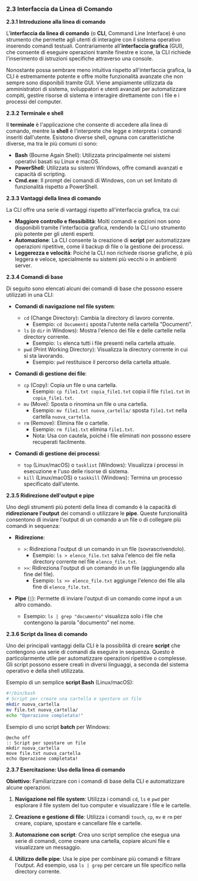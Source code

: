 ### 2.3 Interfaccia da Linea di Comando

**2.3.1 Introduzione alla linea di comando**

L'**interfaccia da linea di comando** (o **CLI**, Command Line Interface) è uno strumento che permette agli utenti di interagire con il sistema operativo inserendo comandi testuali. Contrariamente all'**interfaccia grafica** (GUI), che consente di eseguire operazioni tramite finestre e icone, la CLI richiede l'inserimento di istruzioni specifiche attraverso una console.

Nonostante possa sembrare meno intuitiva rispetto all'interfaccia grafica, la CLI è estremamente potente e offre molte funzionalità avanzate che non sempre sono disponibili tramite GUI. Viene ampiamente utilizzata da amministratori di sistema, sviluppatori e utenti avanzati per automatizzare compiti, gestire risorse di sistema e interagire direttamente con i file e i processi del computer.

**2.3.2 Terminale e shell**

Il **terminale** è l'applicazione che consente di accedere alla linea di comando, mentre la **shell** è l'interprete che legge e interpreta i comandi inseriti dall'utente. Esistono diverse shell, ognuna con caratteristiche diverse, ma tra le più comuni ci sono:

- **Bash** (Bourne Again Shell): Utilizzata principalmente nei sistemi operativi basati su Linux e macOS.
- **PowerShell**: Utilizzata su sistemi Windows, offre comandi avanzati e capacità di scripting.
- **Cmd.exe**: Il prompt dei comandi di Windows, con un set limitato di funzionalità rispetto a PowerShell.

**2.3.3 Vantaggi della linea di comando**

La CLI offre una serie di vantaggi rispetto all'interfaccia grafica, tra cui:

- **Maggiore controllo e flessibilità**: Molti comandi e opzioni non sono disponibili tramite l'interfaccia grafica, rendendo la CLI uno strumento più potente per gli utenti esperti.
- **Automazione**: La CLI consente la creazione di **script** per automatizzare operazioni ripetitive, come il backup di file o la gestione dei processi.
- **Leggerezza e velocità**: Poiché la CLI non richiede risorse grafiche, è più leggera e veloce, specialmente su sistemi più vecchi o in ambienti server.

**2.3.4 Comandi di base**

Di seguito sono elencati alcuni dei comandi di base che possono essere utilizzati in una CLI:

- **Comandi di navigazione nel file system**:
  - `cd` (Change Directory): Cambia la directory di lavoro corrente.
    - Esempio: `cd Documenti` sposta l'utente nella cartella "Documenti".
  - `ls` (o `dir` in Windows): Mostra l'elenco dei file e delle cartelle nella directory corrente.
    - Esempio: `ls` elenca tutti i file presenti nella cartella attuale.
  - `pwd` (Print Working Directory): Visualizza la directory corrente in cui si sta lavorando.
    - Esempio: `pwd` restituisce il percorso della cartella attuale.

- **Comandi di gestione dei file**:
  - `cp` (Copy): Copia un file o una cartella.
    - Esempio: `cp file1.txt copia_file1.txt` copia il file `file1.txt` in `copia_file1.txt`.
  - `mv` (Move): Sposta o rinomina un file o una cartella.
    - Esempio: `mv file1.txt nuova_cartella/` sposta `file1.txt` nella cartella `nuova_cartella`.
  - `rm` (Remove): Elimina file o cartelle.
    - Esempio: `rm file1.txt` elimina `file1.txt`.
    - Nota: Usa con cautela, poiché i file eliminati non possono essere recuperati facilmente.

- **Comandi di gestione dei processi**:
  - `top` (Linux/macOS) o `tasklist` (Windows): Visualizza i processi in esecuzione e l'uso delle risorse di sistema.
  - `kill` (Linux/macOS) o `taskkill` (Windows): Termina un processo specificato dall'utente.

**2.3.5 Ridirezione dell'output e pipe**

Uno degli strumenti più potenti della linea di comando è la capacità di **ridirezionare l'output** dei comandi o utilizzare le **pipe**. Queste funzionalità consentono di inviare l'output di un comando a un file o di collegare più comandi in sequenza:

- **Ridirezione**:
  - `>`: Ridireziona l'output di un comando in un file (sovrascrivendolo).
    - Esempio: `ls > elenco_file.txt` salva l'elenco dei file nella directory corrente nel file `elenco_file.txt`.
  - `>>`: Ridireziona l'output di un comando in un file (aggiungendo alla fine del file).
    - Esempio: `ls >> elenco_file.txt` aggiunge l'elenco dei file alla fine di `elenco_file.txt`.

- **Pipe** (`|`): Permette di inviare l'output di un comando come input a un altro comando.
  - Esempio: `ls | grep "documento"` visualizza solo i file che contengono la parola "documento" nel nome.

**2.3.6 Script da linea di comando**

Uno dei principali vantaggi della CLI è la possibilità di creare **script** che contengono una serie di comandi da eseguire in sequenza. Questo è particolarmente utile per automatizzare operazioni ripetitive o complesse. Gli script possono essere creati in diversi linguaggi, a seconda del sistema operativo e della shell utilizzata.

Esempio di un semplice **script Bash** (Linux/macOS):
```bash
#!/bin/bash
# Script per creare una cartella e spostare un file
mkdir nuova_cartella
mv file.txt nuova_cartella/
echo "Operazione completata!"
```

Esempio di uno script **batch** per Windows:
```batch
@echo off
:: Script per spostare un file
mkdir nuova_cartella
move file.txt nuova_cartella
echo Operazione completata!
```

**2.3.7 Esercitazione: Uso della linea di comando**

**Obiettivo:** Familiarizzare con i comandi di base della CLI e automatizzare alcune operazioni.

1. **Navigazione nel file system**: Utilizza i comandi `cd`, `ls` e `pwd` per esplorare il file system del tuo computer e visualizzare i file e le cartelle.
  
2. **Creazione e gestione di file**: Utilizza i comandi `touch`, `cp`, `mv` e `rm` per creare, copiare, spostare e cancellare file e cartelle.

3. **Automazione con script**: Crea uno script semplice che esegua una serie di comandi, come creare una cartella, copiare alcuni file e visualizzare un messaggio.

4. **Utilizzo delle pipe**: Usa le pipe per combinare più comandi e filtrare l'output. Ad esempio, usa `ls | grep` per cercare un file specifico nella directory corrente.
